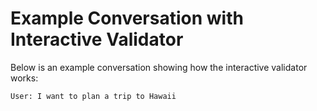 # Example Conversation with Interactive Validator

Below is an example conversation showing how the interactive validator works:

```
User: I want to plan a trip to Hawaii 